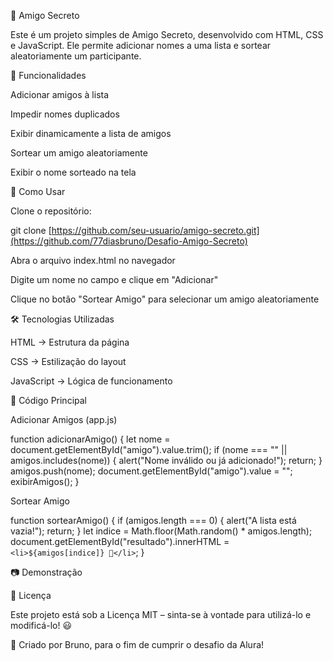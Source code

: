 🎁 Amigo Secreto

Este é um projeto simples de Amigo Secreto, desenvolvido com HTML, CSS e JavaScript. Ele permite adicionar nomes a uma lista e sortear aleatoriamente um participante.

🚀 Funcionalidades

Adicionar amigos à lista

Impedir nomes duplicados

Exibir dinamicamente a lista de amigos

Sortear um amigo aleatoriamente

Exibir o nome sorteado na tela

📌 Como Usar

Clone o repositório:

git clone [https://github.com/seu-usuario/amigo-secreto.git](https://github.com/77diasbruno/Desafio-Amigo-Secreto)

Abra o arquivo index.html no navegador

Digite um nome no campo e clique em "Adicionar"

Clique no botão "Sortear Amigo" para selecionar um amigo aleatoriamente

🛠️ Tecnologias Utilizadas

HTML → Estrutura da página

CSS → Estilização do layout

JavaScript → Lógica de funcionamento

📜 Código Principal

Adicionar Amigos (app.js)

function adicionarAmigo() {
  let nome = document.getElementById("amigo").value.trim();
  if (nome === "" || amigos.includes(nome)) {
    alert("Nome inválido ou já adicionado!");
    return;
  }
  amigos.push(nome);
  document.getElementById("amigo").value = "";
  exibirAmigos();
}

Sortear Amigo

function sortearAmigo() {
  if (amigos.length === 0) {
    alert("A lista está vazia!");
    return;
  }
  let indice = Math.floor(Math.random() * amigos.length);
  document.getElementById("resultado").innerHTML = `<li>${amigos[indice]} 🎉</li>`;
}

📷 Demonstração



📄 Licença

Este projeto está sob a Licença MIT – sinta-se à vontade para utilizá-lo e modificá-lo! 😃

🔹 Criado por Bruno, para o fim de cumprir o desafio da Alura! 

